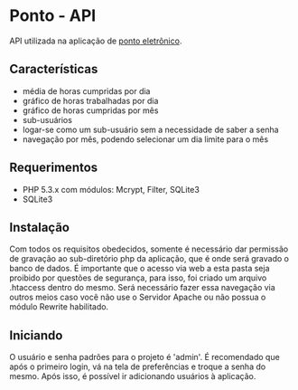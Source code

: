 Ponto - API
===========

API utilizada na aplicação de [ponto eletrônico](https://github.com/mrprompt/ponto).

Características
---------------

- média de horas cumpridas por dia
- gráfico de horas trabalhadas por dia
- gráfico de horas cumpridas por mês
- sub-usuários
- logar-se como um sub-usuário sem a necessidade de saber a senha
- navegação por mês, podendo selecionar um dia limite para o mês


Requerimentos
-------------

- PHP 5.3.x com módulos: Mcrypt, Filter, SQLite3
- SQLite3

Instalação
----------

Com todos os requisitos obedecidos, somente é necessário dar permissão
de gravação ao sub-diretório php da aplicação, que é onde será gravado
o banco de dados.
É importante que o acesso via web a esta pasta seja proibido por questões
de segurança, para isso, foi criado um arquivo .htaccess dentro do mesmo.
Será necessário fazer essa navegação via outros meios caso você não use o
Servidor Apache ou não possua o módulo Rewrite habilitado.

Iniciando
---------
O usuário e senha padrões para o projeto é 'admin'. É recomendado que 
após o primeiro login, vá na tela de preferências e troque a senha do
mesmo.
Após isso, é possível ir adicionando usuários à aplicação.

